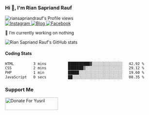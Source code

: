 ### Hi 👋, I'm Rian Sapriand Rauf

![riansapriandrauf's Profile views](https://komarev.com/ghpvc/?username=riansapriandrauf&style=flat&color=blueviolet)<br>
<a href="https://instagram.com/sapriandrf" target="_blank" >
    <img src="https://img.shields.io/badge/Instagram-%23E4405F.svg?&style=flat&logo=instagram&logoColor=white" alt="Instagram">
</a>
<a href="https://rianrauf.my.id/" target="_blank" >
    <img src="https://img.shields.io/badge/Blog-FF8800.svg?&style=flat&logo=blogger&logoColor=white" alt="Blog">
</a>
<a href="https://facebook.com/rian.s.5249349" target="_blank" >
    <img src="https://img.shields.io/badge/Facebook-%231877F2.svg?&style=flat&logo=facebook&logoColor=white" alt="Facebook">
</a>

🔭 I’m currently working on nothing<br>
<!-- ![Rian Sapriand Rauf's GitHub stats](https://github-readme-stats.vercel.app/api?username=riansapriandrauf&show_icons=true&theme=tokyonight)<br> -->
![Rian Sapriand Rauf's GitHub stats](https://github-readme-stats.vercel.app/api/top-langs/?username=riansapriandrauf&theme=tokyonight&hide_border=false&layout=compact)


#### Coding Stats

<!--START_SECTION:waka-->

```txt
HTML         3 mins          ██████████▓░░░░░░░░░░░░░░   42.92 %
CSS          2 mins          ███████▒░░░░░░░░░░░░░░░░░   29.12 %
PHP          1 min           █████░░░░░░░░░░░░░░░░░░░░   19.60 %
JavaScript   0 secs          ██░░░░░░░░░░░░░░░░░░░░░░░   08.35 %
```

<!--END_SECTION:waka-->
### Support Me

<a href="https://saweria.co/riansapriandrauf" target="_blank">
    <img src="https://user-images.githubusercontent.com/26188697/180601310-e82c63e4-412b-4c36-b7b5-7ba713c80380.png" alt="Donate For Yusril" height="41" width="174">
</a>
